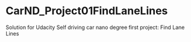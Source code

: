 # CarND_Project01FindLaneLines
Solution for Udacity Self driving car nano degree first project: Find Lane Lines
